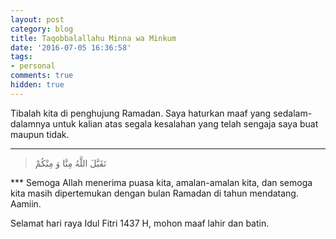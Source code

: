 ```yaml
---
layout: post
category: blog
title: Taqobbalallahu Minna wa Minkum
date: '2016-07-05 16:36:58'
tags:
- personal
comments: true
hidden: true
---
```


Tibalah kita di penghujung Ramadan. Saya haturkan maaf yang sedalam-dalamnya untuk kalian atas segala kesalahan yang telah sengaja saya buat maupun tidak.
***
<blockquote class="pullquote"><p>تَقَبَّلَ اللَّهُ مِنَّا وَ مِنْكُمْ</p>
</blockquote>
***
Semoga Allah menerima puasa kita, amalan-amalan kita, dan semoga kita masih dipertemukan dengan bulan Ramadan di tahun mendatang. Aamiin.

Selamat hari raya Idul Fitri 1437 H, mohon maaf lahir dan batin.
